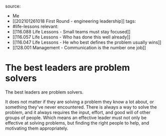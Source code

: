 source: 
- Me
- [[202101261018 First Round - engineering leadership]]
tags:
- #life-lessons 
relevant:
- [[116.088 Life Lessons - Small teams must stay focused]]
- [[116.057 Life Lessons - Who has done this well already]]
- [[116.047 Life Lessons - He who best defines the problem usually wins]]
- [[128.001 Management - Communication is the number one job]]

# The best leaders are problem solvers

The best leaders are problem solvers. 

It does not matter if they are solving a problem they know a lot about, or something they've never encountered. There is always a way to solve the problem, and it always requires the input, effort, and good will of other groups of people. Which means an effective leader must not only be effective at solving problems, but finding the right people to help, and motivating them appropriately.
